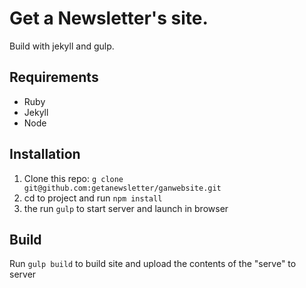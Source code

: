 # Get a Newsletter's site.

Build with jekyll and gulp.

## Requirements

- Ruby
- Jekyll
- Node

## Installation

1. Clone this repo: `g clone git@github.com:getanewsletter/ganwebsite.git`
2. cd to project and run `npm install`
3. the run `gulp` to start server and launch in browser

## Build

Run `gulp build` to build site and upload the contents of the "serve" to server
